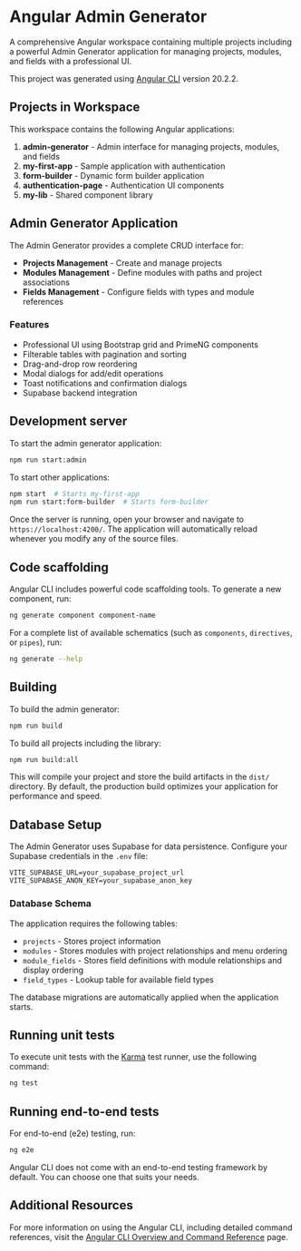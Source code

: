 # Angular Admin Generator

A comprehensive Angular workspace containing multiple projects including a powerful Admin Generator application for managing projects, modules, and fields with a professional UI.

This project was generated using [Angular CLI](https://github.com/angular/angular-cli) version 20.2.2.

## Projects in Workspace

This workspace contains the following Angular applications:

1. **admin-generator** - Admin interface for managing projects, modules, and fields
2. **my-first-app** - Sample application with authentication
3. **form-builder** - Dynamic form builder application
4. **authentication-page** - Authentication UI components
5. **my-lib** - Shared component library

## Admin Generator Application

The Admin Generator provides a complete CRUD interface for:
- **Projects Management** - Create and manage projects
- **Modules Management** - Define modules with paths and project associations
- **Fields Management** - Configure fields with types and module references

### Features
- Professional UI using Bootstrap grid and PrimeNG components
- Filterable tables with pagination and sorting
- Drag-and-drop row reordering
- Modal dialogs for add/edit operations
- Toast notifications and confirmation dialogs
- Supabase backend integration

## Development server

To start the admin generator application:

```bash
npm run start:admin
```

To start other applications:

```bash
npm start  # Starts my-first-app
npm run start:form-builder  # Starts form-builder
```

Once the server is running, open your browser and navigate to `https://localhost:4200/`. The application will automatically reload whenever you modify any of the source files.

## Code scaffolding

Angular CLI includes powerful code scaffolding tools. To generate a new component, run:

```bash
ng generate component component-name
```

For a complete list of available schematics (such as `components`, `directives`, or `pipes`), run:

```bash
ng generate --help
```

## Building

To build the admin generator:

```bash
npm run build
```

To build all projects including the library:

```bash
npm run build:all
```

This will compile your project and store the build artifacts in the `dist/` directory. By default, the production build optimizes your application for performance and speed.

## Database Setup

The Admin Generator uses Supabase for data persistence. Configure your Supabase credentials in the `.env` file:

```
VITE_SUPABASE_URL=your_supabase_project_url
VITE_SUPABASE_ANON_KEY=your_supabase_anon_key
```

### Database Schema

The application requires the following tables:
- `projects` - Stores project information
- `modules` - Stores modules with project relationships and menu ordering
- `module_fields` - Stores field definitions with module relationships and display ordering
- `field_types` - Lookup table for available field types

The database migrations are automatically applied when the application starts.

## Running unit tests

To execute unit tests with the [Karma](https://karma-runner.github.io) test runner, use the following command:

```bash
ng test
```

## Running end-to-end tests

For end-to-end (e2e) testing, run:

```bash
ng e2e
```

Angular CLI does not come with an end-to-end testing framework by default. You can choose one that suits your needs.

## Additional Resources

For more information on using the Angular CLI, including detailed command references, visit the [Angular CLI Overview and Command Reference](https://angular.dev/tools/cli) page.
